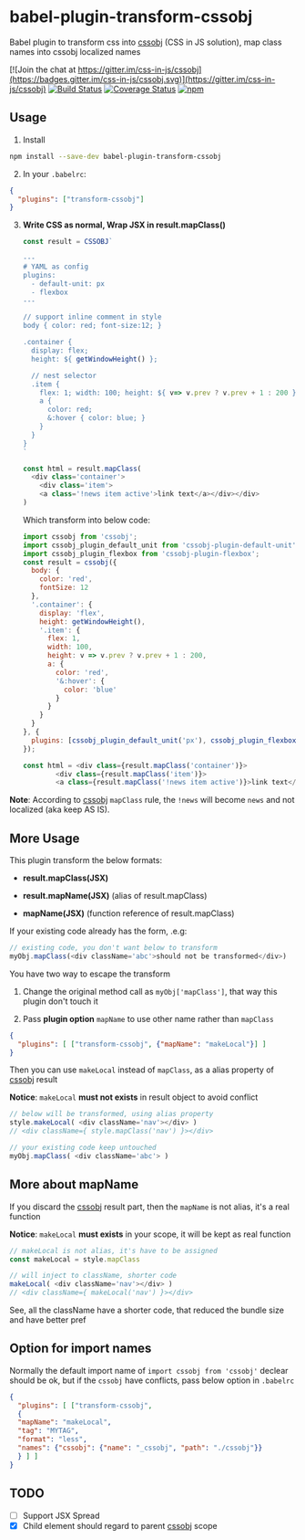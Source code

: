 # babel-plugin-transform-cssobj
Babel plugin to transform css into [cssobj][] (CSS in JS solution), map class names into cssobj localized names

[![Join the chat at https://gitter.im/css-in-js/cssobj](https://badges.gitter.im/css-in-js/cssobj.svg)](https://gitter.im/css-in-js/cssobj)
[![Build Status](https://travis-ci.org/cssobj/babel-plugin-transform-cssobj.svg?branch=master)](https://travis-ci.org/cssobj/babel-plugin-transform-cssobj)
[![Coverage Status](https://coveralls.io/repos/github/cssobj/babel-plugin-transform-cssobj/badge.svg?branch=master)](https://coveralls.io/github/cssobj/babel-plugin-transform-cssobj?branch=master)
[![npm](https://img.shields.io/npm/v/babel-plugin-transform-cssobj.svg "Version")](https://www.npmjs.com/package/cssobj)

## Usage

1. Install

  ``` bash
  npm install --save-dev babel-plugin-transform-cssobj
  ```

2. In your `.babelrc`:

  ``` json
  {
    "plugins": ["transform-cssobj"]
  }
  ```

3. **Write CSS as normal, Wrap JSX in result.mapClass()**

    ``` javascript
    const result = CSSOBJ`

    ---
    # YAML as config
    plugins:
      - default-unit: px
      - flexbox
    ---

    // support inline comment in style
    body { color: red; font-size:12; }

    .container {
      display: flex;
      height: ${ getWindowHeight() };

      // nest selector
      .item {
        flex: 1; width: 100; height: ${ v=> v.prev ? v.prev + 1 : 200 };
        a {
          color: red;
          &:hover { color: blue; }
        }
      }
    }
    `

    const html = result.mapClass(
      <div class='container'>
        <div class='item'>
        <a class='!news item active'>link text</a></div></div>
    )
    ```

    Which transform into below code:

    ``` javascript
    import cssobj from 'cssobj';
    import cssobj_plugin_default_unit from 'cssobj-plugin-default-unit';
    import cssobj_plugin_flexbox from 'cssobj-plugin-flexbox';
    const result = cssobj({
      body: {
        color: 'red',
        fontSize: 12
      },
      '.container': {
        display: 'flex',
        height: getWindowHeight(),
        '.item': {
          flex: 1,
          width: 100,
          height: v => v.prev ? v.prev + 1 : 200,
          a: {
            color: 'red',
            '&:hover': {
              color: 'blue'
            }
          }
        }
      }
    }, {
      plugins: [cssobj_plugin_default_unit('px'), cssobj_plugin_flexbox()]
    });

    const html = <div class={result.mapClass('container')}>
            <div class={result.mapClass('item')}>
            <a class={result.mapClass('!news item active')}>link text</a></div></div>;
    ```

  **Note**: According to [cssobj][] `mapClass` rule, the `!news` will become `news` and not localized (aka keep AS IS).

## More Usage

  This plugin transform the below formats:

  - **result.mapClass(JSX)**

  - **result.mapName(JSX)** (alias of result.mapClass)

  - **mapName(JSX)** (function reference of result.mapClass)


  If your existing code already has the form, .e.g:

  ```Javascript
  // existing code, you don't want below to transform
  myObj.mapClass(<div className='abc'>should not be transformed</div>)
  ```

You have two way to escape the transform

1. Change the original method call as `myObj['mapClass']`, that way this plugin don't touch it

2. Pass **plugin option** `mapName` to use other name rather than `mapClass`

  ``` json
  {
    "plugins": [ ["transform-cssobj", {"mapName": "makeLocal"}] ]
  }
  ```

  Then you can use `makeLocal` instead of `mapClass`, as a alias property of [cssobj][] result

  **Notice**: `makeLocal` **must not exists** in result object to avoid conflict

  ```javascript
  // below will be transformed, using alias property
  style.makeLocal( <div className='nav'></div> )
  // <div className={ style.mapClass('nav') }></div>

  // your existing code keep untouched
  myObj.mapClass( <div className='abc'> )
  ```

## More about mapName

  If you discard the [cssobj][] result part, then the `mapName` is not alias, it's a real function

  **Notice**: `makeLocal` **must exists** in your scope, it will be kept as real function

  ```javascript
  // makeLocal is not alias, it's have to be assigned
  const makeLocal = style.mapClass

  // will inject to className, shorter code
  makeLocal( <div className='nav'></div> )
  // <div className={ makeLocal('nav') }></div>
  ```

  See, all the className have a shorter code, that reduced the bundle size and have better pref

## Option for import names

  Normally the default import name of `import cssobj from 'cssobj'` declear should be ok, but if the `cssobj` have conflicts, pass below option in `.babelrc`

  ```json
  {
    "plugins": [ ["transform-cssobj",
    {
    "mapName": "makeLocal",
    "tag": "MYTAG",
    "format": "less",
    "names": {"cssobj": {"name": "_cssobj", "path": "./cssobj"}}
    } ] ]
  }
  ```

## TODO

 - [ ] Support JSX Spread
 - [x] Child element should regard to parent [cssobj][] scope

[cssobj]: https://github.com/cssobj/cssobj
